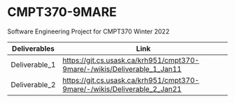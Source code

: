 # CMPT370-9MARE

Software Engineering Project for CMPT370 Winter 2022


| Deliverables | Link |
| ------ | ------ |
| Deliverable_1 | https://git.cs.usask.ca/krh951/cmpt370-9mare/-/wikis/Deliverable_1_Jan11 |
| Deliverable_2 | https://git.cs.usask.ca/krh951/cmpt370-9mare/-/wikis/Deliverable_2_Jan21 |
